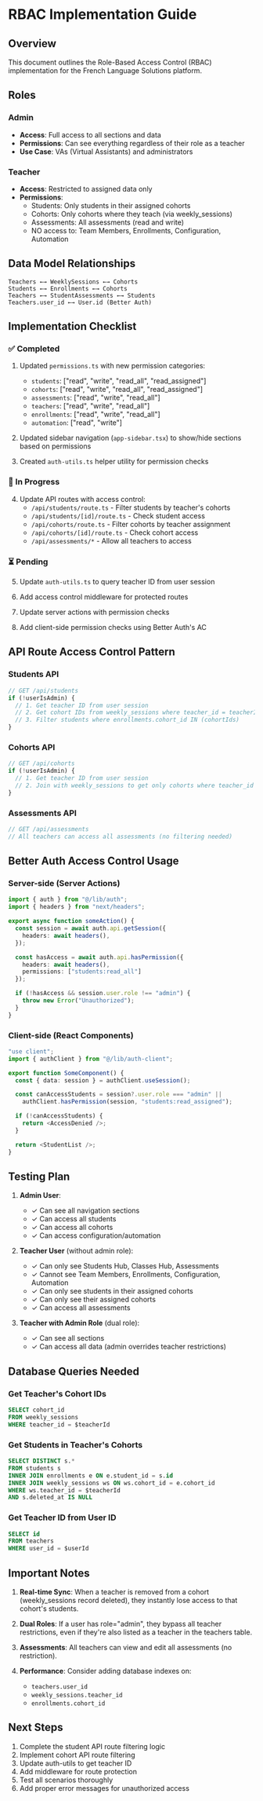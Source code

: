 # RBAC Implementation Guide

## Overview
This document outlines the Role-Based Access Control (RBAC) implementation for the French Language Solutions platform.

## Roles

### Admin
- **Access**: Full access to all sections and data
- **Permissions**: Can see everything regardless of their role as a teacher
- **Use Case**: VAs (Virtual Assistants) and administrators

### Teacher
- **Access**: Restricted to assigned data only
- **Permissions**:
  - Students: Only students in their assigned cohorts
  - Cohorts: Only cohorts where they teach (via weekly_sessions)
  - Assessments: All assessments (read and write)
  - NO access to: Team Members, Enrollments, Configuration, Automation

## Data Model Relationships

```
Teachers ←→ WeeklySessions ←→ Cohorts
Students ←→ Enrollments ←→ Cohorts
Teachers ←→ StudentAssessments ←→ Students
Teachers.user_id ←→ User.id (Better Auth)
```

## Implementation Checklist

### ✅ Completed
1. Updated `permissions.ts` with new permission categories:
   - `students`: ["read", "write", "read_all", "read_assigned"]
   - `cohorts`: ["read", "write", "read_all", "read_assigned"]
   - `assessments`: ["read", "write", "read_all"]
   - `teachers`: ["read", "write", "read_all"]
   - `enrollments`: ["read", "write", "read_all"]
   - `automation`: ["read", "write"]

2. Updated sidebar navigation (`app-sidebar.tsx`) to show/hide sections based on permissions

3. Created `auth-utils.ts` helper utility for permission checks

### 🚧 In Progress
4. Update API routes with access control:
   - `/api/students/route.ts` - Filter students by teacher's cohorts
   - `/api/students/[id]/route.ts` - Check student access
   - `/api/cohorts/route.ts` - Filter cohorts by teacher assignment
   - `/api/cohorts/[id]/route.ts` - Check cohort access
   - `/api/assessments/*` - Allow all teachers to access

### ⏳ Pending
5. Update `auth-utils.ts` to query teacher ID from user session

6. Add access control middleware for protected routes

7. Update server actions with permission checks

8. Add client-side permission checks using Better Auth's AC

## API Route Access Control Pattern

### Students API
```typescript
// GET /api/students
if (!userIsAdmin) {
  // 1. Get teacher ID from user session
  // 2. Get cohort IDs from weekly_sessions where teacher_id = teacherId
  // 3. Filter students where enrollments.cohort_id IN (cohortIds)
}
```

### Cohorts API
```typescript
// GET /api/cohorts
if (!userIsAdmin) {
  // 1. Get teacher ID from user session
  // 2. Join with weekly_sessions to get only cohorts where teacher_id = teacherId
}
```

### Assessments API
```typescript
// GET /api/assessments
// All teachers can access all assessments (no filtering needed)
```

## Better Auth Access Control Usage

### Server-side (Server Actions)
```typescript
import { auth } from "@/lib/auth";
import { headers } from "next/headers";

export async function someAction() {
  const session = await auth.api.getSession({
    headers: await headers(),
  });

  const hasAccess = await auth.api.hasPermission({
    headers: await headers(),
    permissions: ["students:read_all"]
  });

  if (!hasAccess && session.user.role !== "admin") {
    throw new Error("Unauthorized");
  }
}
```

### Client-side (React Components)
```typescript
"use client";
import { authClient } from "@/lib/auth-client";

export function SomeComponent() {
  const { data: session } = authClient.useSession();

  const canAccessStudents = session?.user.role === "admin" ||
    authClient.hasPermission(session, "students:read_assigned");

  if (!canAccessStudents) {
    return <AccessDenied />;
  }

  return <StudentList />;
}
```

## Testing Plan

1. **Admin User**:
   - ✓ Can see all navigation sections
   - ✓ Can access all students
   - ✓ Can access all cohorts
   - ✓ Can access configuration/automation

2. **Teacher User** (without admin role):
   - ✓ Can only see Students Hub, Classes Hub, Assessments
   - ✓ Cannot see Team Members, Enrollments, Configuration, Automation
   - ✓ Can only see students in their assigned cohorts
   - ✓ Can only see their assigned cohorts
   - ✓ Can access all assessments

3. **Teacher with Admin Role** (dual role):
   - ✓ Can see all sections
   - ✓ Can access all data (admin overrides teacher restrictions)

## Database Queries Needed

### Get Teacher's Cohort IDs
```sql
SELECT cohort_id
FROM weekly_sessions
WHERE teacher_id = $teacherId
```

### Get Students in Teacher's Cohorts
```sql
SELECT DISTINCT s.*
FROM students s
INNER JOIN enrollments e ON e.student_id = s.id
INNER JOIN weekly_sessions ws ON ws.cohort_id = e.cohort_id
WHERE ws.teacher_id = $teacherId
AND s.deleted_at IS NULL
```

### Get Teacher ID from User ID
```sql
SELECT id
FROM teachers
WHERE user_id = $userId
```

## Important Notes

1. **Real-time Sync**: When a teacher is removed from a cohort (weekly_sessions record deleted), they instantly lose access to that cohort's students.

2. **Dual Roles**: If a user has role="admin", they bypass all teacher restrictions, even if they're also listed as a teacher in the teachers table.

3. **Assessments**: All teachers can view and edit all assessments (no restriction).

4. **Performance**: Consider adding database indexes on:
   - `teachers.user_id`
   - `weekly_sessions.teacher_id`
   - `enrollments.cohort_id`

## Next Steps

1. Complete the student API route filtering logic
2. Implement cohort API route filtering
3. Update auth-utils to get teacher ID
4. Add middleware for route protection
5. Test all scenarios thoroughly
6. Add proper error messages for unauthorized access
